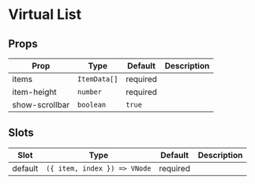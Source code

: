 # Virtual List
## Props
|Prop|Type|Default|Description|
|-|-|-|-|
|items|`ItemData[]`|required||
|item-height|`number`|required||
|show-scrollbar|`boolean`|`true`||
## Slots
|Slot|Type|Default|Description|
|-|-|-|-|
|default|`({ item, index }) => VNode`|required||